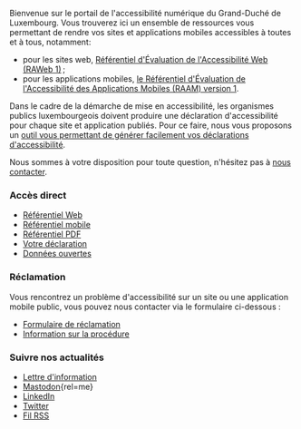 <div class="welcome-wrapper">
<div class="left-column">

Bienvenue sur le portail de l'accessibilité numérique du Grand-Duché de Luxembourg. Vous trouverez ici un ensemble de ressources vous permettant de rendre vos sites et applications mobiles accessibles à toutes et à tous, notamment:
- pour les sites web, [Référentiel d'Évaluation de l'Accessibilité Web (RAWeb 1)](raweb1/index.html)&#8239;;
- pour les applications mobiles, [le Référentiel d'Évaluation de l'Accessibilité des Applications Mobiles (RAAM) version 1](raam1/index.html). 

Dans le cadre de la démarche de mise en accessibilité, les organismes publics luxembourgeois doivent produire une déclaration d'accessibilité pour chaque site et application publiés. Pour ce faire, nous vous proposons un [outil vous permettant de générer facilement vos déclarations d'accessibilité](tools/decla.html).

Nous sommes à votre disposition pour toute question, n'hésitez pas à [nous contacter](contact.html).

<div class="home-content-container">
<!-- latest news -->
</div>

</div>

<aside class="right-column">

### Accès direct
<div class="right-column-content">

- [Référentiel Web](raweb1/index.html)
- [Référentiel mobile](raam1/index.html)
- [Référentiel PDF](rapdf1/index.html)
- [Votre déclaration](tools/decla.html)
- [Données ouvertes](monitoring/open-data.html)

</div>

### Réclamation
<div class="right-column-content">

Vous rencontrez un problème d'accessibilité sur un site ou une application mobile public, vous pouvez nous contacter via le formulaire ci-dessous&nbsp;:
- [Formulaire de réclamation](https://sip.gouvernement.lu/fr/support/reclamation-accessibilite.html)
- [Information sur la procédure](tools/reclamations.html)

</div>

### Suivre nos actualités
<div class="right-column-content">

- [Lettre d'information](./newsletter.md)
- [Mastodon](https://mas.to/@accessibilityLu){rel=me}
- [LinkedIn](https://www.linkedin.com/company/accessilibity-lu/)
- [Twitter](https://twitter.com/accessibilityLu)
- [Fil RSS](news/feed.xml)

</div>

</aside> 
</div>